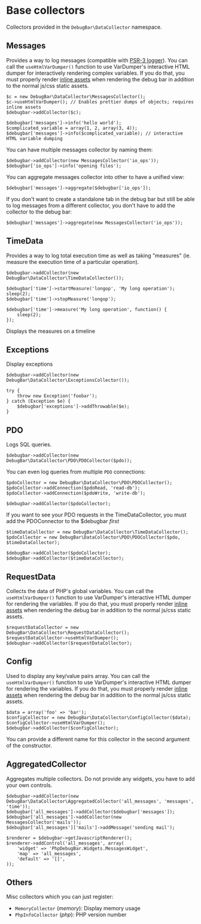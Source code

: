 
# Base collectors

Collectors provided in the `DebugBar\DataCollector` namespace.

## Messages

Provides a way to log messages (compatible with [PSR-3 logger](https://github.com/php-fig/fig-standards/blob/master/accepted/PSR-3-logger-interface.md)).
You can call the `useHtmlVarDumper()` function to use VarDumper's interactive HTML dumper for
interactively rendering complex variables.  If you do that, you must properly render
[inline assets](rendering.html#assets) when rendering the debug bar in addition to the normal js/css
static assets.

    $c = new DebugBar\DataCollector\MessagesCollector();
    $c->useHtmlVarDumper(); // Enables prettier dumps of objects; requires inline assets
    $debugbar->addCollector($c);

    $debugbar['messages']->info('hello world');
    $complicated_variable = array(1, 2, array(3, 4));
    $debugbar['messages']->info($complicated_variable); // interactive HTML variable dumping

You can have multiple messages collector by naming them:

    $debugbar->addCollector(new MessagesCollector('io_ops'));
    $debugbar['io_ops']->info('opening files');

You can aggregate messages collector into other to have a unified view:

    $debugbar['messages']->aggregate($debugbar['io_ops']);

If you don't want to create a standalone tab in the debug bar but still be able
to log messages from a different collector, you don't have to add the collector
to the debug bar:

    $debugbar['messages']->aggregate(new MessagesCollector('io_ops'));

## TimeData

Provides a way to log total execution time as well as taking "measures" (ie. measure the execution time of a particular operation).

    $debugbar->addCollector(new DebugBar\DataCollector\TimeDataCollector());

    $debugbar['time']->startMeasure('longop', 'My long operation');
    sleep(2);
    $debugbar['time']->stopMeasure('longop');

    $debugbar['time']->measure('My long operation', function() {
        sleep(2);
    });

Displays the measures on a timeline

## Exceptions

Display exceptions

    $debugbar->addCollector(new DebugBar\DataCollector\ExceptionsCollector());

    try {
        throw new Exception('foobar');
    } catch (Exception $e) {
        $debugbar['exceptions']->addThrowable($e);
    }

## PDO

Logs SQL queries.

    $debugbar->addCollector(new DebugBar\DataCollector\PDO\PDOCollector($pdo));

You can even log queries from multiple `PDO` connections:

    $pdoCollector = new DebugBar\DataCollector\PDO\PDOCollector();
    $pdoCollector->addConnection($pdoRead, 'read-db');
    $pdoCollector->addConnection($pdoWrite, 'write-db');

    $debugbar->addCollector($pdoCollector);
    
If you want to see your PDO requests in the TimeDataCollector, you must add the PDOConnector to the $debugbar _first_

    $timeDataCollector = new DebugBar\DataCollector\TimeDataCollector();
    $pdoCollector = new DebugBar\DataCollector\PDO\PDOCollector($pdo, $timeDataCollector);
    
    $debugBar->addCollector($pdoCollector);
    $debugBar->addCollector($timeDataCollector);

## RequestData

Collects the data of PHP's global variables.  You can call the `useHtmlVarDumper()` function to use
VarDumper's interactive HTML dumper for rendering the variables.  If you do that, you must properly
render [inline assets](rendering.html#assets) when rendering the debug bar in addition to the normal
js/css static assets.

    $requestDataCollector = new DebugBar\DataCollector\RequestDataCollector();
    $requestDataCollector->useHtmlVarDumper();
    $debugbar->addCollector($requestDataCollector);

## Config

Used to display any key/value pairs array.  You can call the `useHtmlVarDumper()` function to use
VarDumper's interactive HTML dumper for rendering the variables.  If you do that, you must properly
render [inline assets](rendering.html#assets) when rendering the debug bar in addition to the normal
js/css static assets.

    $data = array('foo' => 'bar');
    $configCollector = new DebugBar\DataCollector\ConfigCollector($data);
    $configCollector->useHtmlVarDumper();
    $debugbar->addCollector($configCollector);

You can provide a different name for this collector in the second argument of the constructor.

## AggregatedCollector

Aggregates multiple collectors. Do not provide any widgets, you have to add your own controls.

    $debugbar->addCollector(new DebugBar\DataCollector\AggregatedCollector('all_messages', 'messages', 'time'));
    $debugbar['all_messages']->addCollector($debugbar['messages']);
    $debugbar['all_messages']->addCollector(new MessagesCollector('mails'));
    $debugbar['all_messages']['mails']->addMessage('sending mail');

    $renderer = $debugbar->getJavascriptRenderer();
    $renderer->addControl('all_messages', array(
        'widget' => 'PhpDebugBar.Widgets.MessagesWidget',
        'map' => 'all_messages',
        'default' => '[]',
    ));

## Others

Misc collectors which you can just register:

 - `MemoryCollector` (*memory*): Display memory usage
 - `PhpInfoCollector` (*php*): PHP version number
